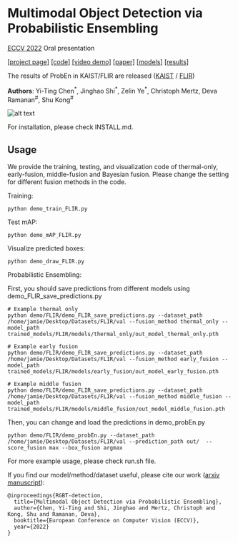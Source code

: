 # Multimodal Object Detection via Probabilistic Ensembling

[ECCV 2022](https://eccv2022.ecva.net/) Oral presentation 

[[project page]](https://mscvprojects.ri.cmu.edu/2020teamc/ "RGBT-detection") 
[[code]](https://github.com/Jamie725/RGBT-detection)
[[video demo]](https://youtu.be/VH7826g8u7c "RGBT-detection")
[[paper]](https://arxiv.org/abs/2104.02904)
[[models]](https://drive.google.com/drive/folders/1U1qXYPmts8Xl9xhc1Asb_VpR-_szfNv9?usp=sharing)
[[results]](https://drive.google.com/file/d/1XLjWa2KIrbfjaPGikCjSDIRM9U717Hot/view?usp=sharing)

The results of ProbEn in KAIST/FLIR are released ([KAIST](https://drive.google.com/file/d/1XLjWa2KIrbfjaPGikCjSDIRM9U717Hot/view?usp=sharing) / [FLIR](https://drive.google.com/drive/u/2/folders/1yrvYGEKDwL9lDVdrix8IuRVCGDHibqix))

**Authors**: Yi-Ting Chen<sup>\*</sup>, 
Jinghao Shi<sup>\*</sup>, 
Zelin Ye<sup>\*</sup>, Christoph Mertz, Deva Ramanan<sup>#</sup>, Shu Kong<sup>#</sup>

![alt text](https://mscvprojects.ri.cmu.edu/2020teamc/wp-content/uploads/sites/33/2020/05/Header.jpg "video demo")

For installation, please check INSTALL.md.

## Usage

We provide the training, testing, and visualization code of thermal-only, early-fusion, middle-fusion and Bayesian fusion. Please change the setting for different fusion methods in the code.

Training:

    python demo_train_FLIR.py
    
Test mAP:

    python demo_mAP_FLIR.py
    
Visualize predicted boxes:
    
    python demo_draw_FLIR.py    
    
Probabilistic Ensembling:

First, you should save predictions from different models using demo_FLIR_save_predictions.py

    # Example thermal only
    python demo/FLIR/demo_FLIR_save_predictions.py --dataset_path /home/jamie/Desktop/Datasets/FLIR/val --fusion_method thermal_only --model_path trained_models/FLIR/models/thermal_only/out_model_thermal_only.pth

    # Example early fusion
    python demo/FLIR/demo_FLIR_save_predictions.py --dataset_path /home/jamie/Desktop/Datasets/FLIR/val --fusion_method early_fusion --model_path trained_models/FLIR/models/early_fusion/out_model_early_fusion.pth

    # Example middle fusion
    python demo/FLIR/demo_FLIR_save_predictions.py --dataset_path /home/jamie/Desktop/Datasets/FLIR/val --fusion_method middle_fusion --model_path trained_models/FLIR/models/middle_fusion/out_model_middle_fusion.pth

Then, you can change and load the predictions in demo_probEn.py

    python demo/FLIR/demo_probEn.py --dataset_path /home/jamie/Desktop/Datasets/FLIR/val --prediction_path out/  --score_fusion max --box_fusion argmax

For more example usage, please check run.sh file.


If you find our model/method/dataset useful, please cite our work ([arxiv manuscript](https://arxiv.org/abs/2104.02904)):

    @inproceedings{RGBT-detection,
      title={Multimodal Object Detection via Probabilistic Ensembling},
      author={Chen, Yi-Ting and Shi, Jinghao and Mertz, Christoph and Kong, Shu and Ramanan, Deva},
      booktitle={European Conference on Computer Vision (ECCV)},
      year={2022}
    }
